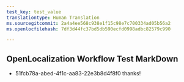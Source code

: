 ```yaml
---
test_key: test_value
translationtype: Human Translation
ms.sourcegitcommit: 2a4a4ee568c938e1f15c98e7c700334ad05b56a2
ms.openlocfilehash: 7df3d44fc37bd5db590ecfd0998adbc82579c990

---
```

## OpenLocalization Workflow Test MarkDown
* 51fcb78a-abed-4f1c-aa83-22e3b8d4f8f0 thanks!


<!--HONumber=Dec16_HO1-->


